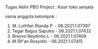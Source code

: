 Tugas Akhir PBO
Project : Kasir toko senjata

nama anggota kelompok :
1. M. Luthfan Rianda P. - 06.2021.1.07397
2. Tegar Bagus Saputro - 06.2021.1.07432
3. Breyvo Reydintio L - 06.2021.1.07408
4. M Rif'an Rosyidin - 06.2021.1.07415
